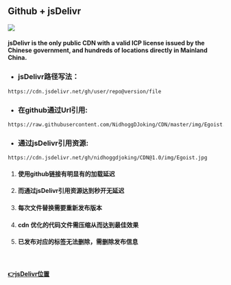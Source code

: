 ## Github + jsDelivr

[![](https://data.jsdelivr.com/v1/package/gh/nidhoggdjoking/CDN/badge)](https://www.jsdelivr.com/package/gh/nidhoggdjoking/CDN)

#### jsDelivr is the only public CDN with a valid ICP license issued by the Chinese government, and hundreds of locations directly in Mainland China.

 
- ### jsDelivr路径写法：

```
https://cdn.jsdelivr.net/gh/user/repo@version/file
```

- ### 在github通过Url引用: 

```
https://raw.githubusercontent.com/NidhoggDJoking/CDN/master/img/Egoist.jpg
```



- ### 通过jsDelivr引用资源: 
```
https://cdn.jsdelivr.net/gh/nidhoggdjoking/CDN@1.0/img/Egoist.jpg
```


1. #### 使用github链接有明显有的加载延迟

2. #### 而通过jsDelivr引用资源达到秒开无延迟

3. #### 每次文件替换需要重新发布版本

4. #### cdn 优化的代码文件需压缩从而达到最佳效果

5. #### 已发布对应的标签无法删除，需删除发布信息

</br>

#### [👉jsDelivr位置](https://www.jsdelivr.com/package/gh/nidhoggdjoking/CDN)  



